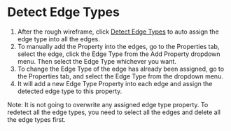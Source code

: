 # Detect Edge Types

1. After the rough wireframe, click [Detect Edge Types](../tools/#detect-edge-types) to auto assign the edge type into all the edges.
2. To manually add the Property into the edges, go to the Properties tab, select the edge, click the Edge Type from the Add Property dropdown menu. Then select the Edge Type whichever you want.
3. To change the Edge Type of the edge has already been assigned, go to the Properties tab, and select the Edge Type from the dropdown menu.
4. It will add a new Edge Type Property into each edge and assign the detected edge type to this property.

Note: It is not going to overwrite any assigned edge type property. To redetect all the edge types, you need to select all the edges and delete all the edge types first.

